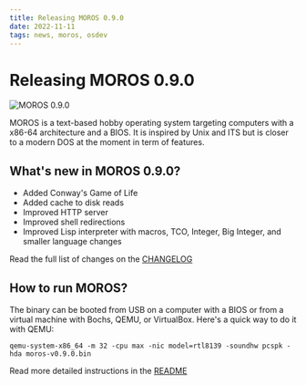 ```yaml
---
title: Releasing MOROS 0.9.0
date: 2022-11-11
tags: news, moros, osdev
---
```


# Releasing MOROS 0.9.0

![MOROS 0.9.0](moros-0-9-0.png)

MOROS is a text-based hobby operating system targeting computers with a x86-64
architecture and a BIOS. It is inspired by Unix and ITS but is closer to a
modern DOS at the moment in term of features.

## What's new in MOROS 0.9.0?

- Added Conway's Game of Life
- Added cache to disk reads
- Improved HTTP server
- Improved shell redirections
- Improved Lisp interpreter with macros, TCO, Integer, Big Integer, and smaller
  language changes

Read the full list of changes on the
[CHANGELOG](https://github.com/vinc/moros/blob/v0.9.0/CHANGELOG.md)

## How to run MOROS?

The binary can be booted from USB on a computer with a BIOS or from a virtual
machine with Bochs, QEMU, or VirtualBox. Here's a quick way to do it with QEMU:

```
qemu-system-x86_64 -m 32 -cpu max -nic model=rtl8139 -soundhw pcspk -hda moros-v0.9.0.bin
```

Read more detailed instructions in the
[README](https://github.com/vinc/moros/blob/v0.9.0/README.md)
